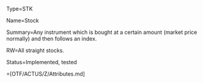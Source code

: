 Type=STK

Name=Stock

Summary=Any instrument which is bought at a certain amount (market
price normally) and then follows an index.

RW=All straight stocks.

Status=Implemented, tested

=[OTF/ACTUS/Z/Attributes.md]